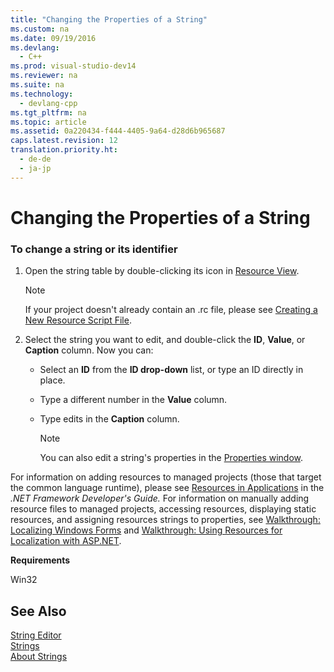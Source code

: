 ```yaml
---
title: "Changing the Properties of a String"
ms.custom: na
ms.date: 09/19/2016
ms.devlang: 
  - C++
ms.prod: visual-studio-dev14
ms.reviewer: na
ms.suite: na
ms.technology: 
  - devlang-cpp
ms.tgt_pltfrm: na
ms.topic: article
ms.assetid: 0a220434-f444-4405-9a64-d28d6b965687
caps.latest.revision: 12
translation.priority.ht: 
  - de-de
  - ja-jp
---
```

# Changing the Properties of a String
### To change a string or its identifier  
  
1.  Open the string table by double-clicking its icon in [Resource View](../vs140/Resource-View-Window.md).  
  
    > [!NOTE]
    >  If your project doesn't already contain an .rc file, please see [Creating a New Resource Script File](../vs140/How-to--Create-a-Resource-Script-File.md).  
  
2.  Select the string you want to edit, and double-click the **ID**, **Value**, or **Caption** column. Now you can:  
  
    -   Select an **ID** from the **ID drop-down** list, or type an ID directly in place.  
  
    -   Type a different number in the **Value** column.  
  
    -   Type edits in the **Caption** column.  
  
        > [!NOTE]
        >  You can also edit a string's properties in the [Properties window](../vs140/Properties-Window.md).  
  
 For information on adding resources to managed projects (those that target the common language runtime), please see [Resources in Applications](assetId:///8ad495d4-2941-40cf-bf64-e82e85825890) in the *.NET Framework Developer's Guide.* For information on manually adding resource files to managed projects, accessing resources, displaying static resources, and assigning resources strings to properties, see [Walkthrough: Localizing Windows Forms](assetId:///9a96220d-a19b-4de0-9f48-01e5d82679e5) and [Walkthrough: Using Resources for Localization with ASP.NET](assetId:///bb4e5b44-e2b0-48ab-bbe9-609fb33900b6).  
  
 **Requirements**  
  
 Win32  
  
## See Also  
 [String Editor](../vs140/String-Editor.md)   
 [Strings](_win32_Strings)   
 [About Strings](_win32_About_Strings_cpp)